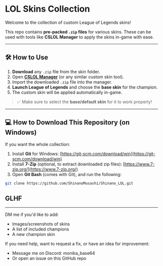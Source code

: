# LOL Skins Collection

Welcome to the collection of custom League of Legends skins!

This repo contains **pre-packed `.zip` files** for various skins. These can be used with tools like **CSLOL Manager** to apply the skins in-game with ease.

---

## 🛠 How to Use

1. **Download** any `.zip` file from the skin folder.
2. Open [**CSLOL Manager**](https://github.com/LoL-Fantome/CSLoL-Manager) (or any similar custom skin tool).
3. Import the downloaded `.zip` file into the manager.
4. **Launch League of Legends** and choose the **base skin** for the champion.
5. The custom skin will be applied automatically in-game.

> ✅ Make sure to select the **base/default skin** for it to work properly!

---

## 💻 How to Download This Repository (on Windows)

If you want the whole collection:

1. Install **Git** for Windows: [https://git-scm.com/download/win](https://git-scm.com/download/win)
2. Install **7-Zip** (optional, to extract downloaded zip files): [https://www.7-zip.org/](https://www.7-zip.org/)
3. Open **Git Bash** (comes with Git), and run the following:

```bash
git clone https://github.com/ShinanoMusashi/Shinano_LOL.git
```

## **GLHF**
---

DM me if you'd like to add:
- Images/screenshots of skins
- A list of included champions
- A new champion skin

If you need help, want to request a fix, or have an idea for improvement:
- Message me on Discord: monika_base64
- Or open an issue on this GitHub repo
